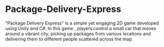 # Package-Delivery-Express
"Package Delivery Express" is a simple yet engaging 2D game developed using Unity and C#. In this game , players control a small car that moves around a vibrant city, picking up packages from various locations and delivering them to different people scattered across the map.
